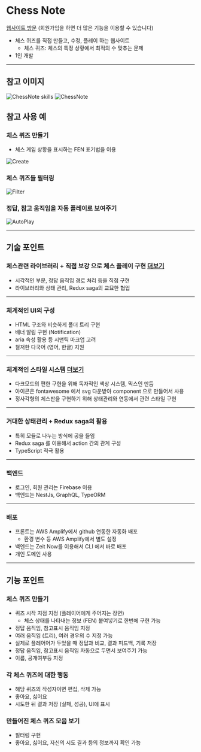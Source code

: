 # Chess Note

[웹사이트 방문](https://cn.nextwing.me/quiz) (회원가입을 하면 더 많은 기능을 이용할 수 있습니다)

- 체스 퀴즈를 직접 만들고, 수정, 플레이 하는 웹사이트
  -  체스 퀴즈: 체스의 특정 상황에서 최적의 수 맞추는 문제
- 1인 개발

---

## 참고 이미지
![ChessNote skills](https://user-images.githubusercontent.com/47841931/120080007-c33ae400-c0f1-11eb-9e59-408c6904ac00.png)
![ChessNote](https://user-images.githubusercontent.com/47841931/120080024-dea5ef00-c0f1-11eb-811d-1c42f5f259a1.png)

## 참고 사용 예
### 체스 퀴즈 만들기 
- 체스 게임 상황을 표시하는 FEN 표기법을 이용

![Create](https://user-images.githubusercontent.com/47841931/120092151-d7abca80-c14b-11eb-9379-8fbdf617ed66.gif)

### 체스 퀴즈들 필터링
![Filter](https://user-images.githubusercontent.com/47841931/120092152-d8dcf780-c14b-11eb-8bd3-c95ae51be00c.gif)

### 정답, 참고 움직임을 자동 플레이로 보여주기
![AutoPlay](https://user-images.githubusercontent.com/47841931/120092154-da0e2480-c14b-11eb-9b23-6619b8470316.gif)



---

## 기술 포인트

### 체스관련 라이브러리 + 직접 보강 으로 체스 플레이 구현 [더보기](https://github.com/ghtea/chess-note/tree/master/src/libraries)
- 시각적인 부분, 정답 움직임 경로 처리 등을 직접 구현
- 라이브러리와 상태 관리, Redux saga의 교묘한 협업
---
### 체계적인 UI의 구성
- HTML 구조와 비슷하게 폴더 트리 구현
- 배너 알림 구현 (Notification)
- aria 속성 활용 등 시맨틱 마크업 고려
- 철저한 다국어 (영어, 한글) 지원
---
### 체계적인 스타일 시스템 [더보기](https://github.com/ghtea/chess-note/tree/master/src/styles)
- 다크모드의 편한 구현을 위해 독자적인 색상 시스템, 믹스인 만듬
- 아이콘은 fontawesome 에서 svg 다운받아 component 으로 만들어서 사용
- 정사각형의 체스판을 구현하기 위해 상태관리와 연동에서 관련 스타일 구현
---
### 거대한 상태관리 + Redux saga의 활용 
- 특히 모듈로 나누는 방식에 공을 들임
- Redux saga 를 이용해서 action 간의 관계 구성
- TypeScript 적극 활용
---
### 백엔드
- 로그인, 회원 관리는 Firebase 이용
- 백엔드는 NestJs, GraphQL, TypeORM
---
### 배포
- 프론트는 AWS Amplify에서 github 연동한 자동화 배포 
  - 환경 변수 등 AWS Amplify에서 별도 설정
- 백엔드는 Zeit Now를 이용해서 CLI 에서 바로 배포
- 개인 도메인 사용
---

## 기능 포인트
### 체스 퀴즈 만들기 
- 퀴즈 시작 지점 지정 (플레이어에게 주어지는 장면)
  - 체스 상태를 나타내는 정보 (FEN) 붙여넣기로 한번에 구현 가능
- 정답 움직임, 참고표시 움직임 지정
 - 여러 움직임 (트리), 여러 경우의 수 지정 가능
 - 실제로 플레어어가 두었을 때 정답과 비교, 결과 피드백, 기록 저장
 - 정답 움직임, 참고표시 움직임 자동으로 두면서 보여주기 가능
- 이름, 공개여부등 지정 
### 각 체스 퀴즈에 대한 행동
- 해당 퀴즈의 작성자이면 편집, 삭제 가능
- 좋아요, 싫어요
- 시도한 뒤 결과 저장 (실패, 성공), UI에 표시
### 만들어진 체스 퀴즈 모음 보기
- 필터링 구현
- 좋아요, 싫어요, 자신의 시도 결과 등의 정보까지 확인 가능
